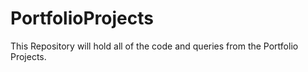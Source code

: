 # PortfolioProjects
This Repository will hold all of the code and queries from the Portfolio Projects.

